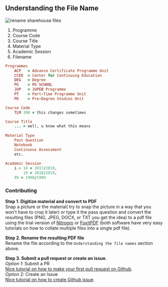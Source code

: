 ## Understanding the File Name
![rename sharehouse files](https://user-images.githubusercontent.com/38544672/110798618-a58c7a00-827a-11eb-8106-408fa6fb2cd6.jpg)


1. Programme
2. Course Code
3. Course Title
4. Material Type
5. Academic Session
6. Filename

```ruby
Programmes
    ACP   = Advance Certificate Programme Unit
    CCED  = Center for Continuing Education
    DEG   = Degree 
    PG    = PG SCHOOL
    JUP   = JUPEB Programme
    PT    = Part-Time Programme Unit
    PD    = Pre-Degree Studies Unit

Course Code
    TLM 308 = this changes sometimes

Course Title
    ... = well, u know what this means
 
Material Type
    Past Question
    Notebook
    Continuous Assessment
    etc.
    
Academic Session
    i.e 18 = 2017/2018, 
    	19 = 2018/2019, 
	99 = 1998/1999
```
### Contributing
__Step 1. Digitize material and convert to PDF__\
Snap a picture or the material( try to snap the picture in a way that you won't have to crop it later) or type it the pass question and convert the resulting files (PNG, JPEG, DOCX, or TXT you get the idea) to a pdf file using the trial version of [Nitropro](https://www.gonitro.com/) or [FoxitPDF](https://www.foxitsoftware.com/) (both software have very easy tutorials on how to collate multiple files into a single pdf file).

__Step 2. Rename the resulting PDF file__\
Rename the file according to the `Understanding the file names` section above.

__Step 3. Submit a pull request or create an issue.__\
_Option 1_: Submit a PR\
[Nice tutorial on how to make your first pull request on Github](https://www.freecodecamp.org/news/how-to-make-your-first-pull-request-on-github-3/).\
_Option 2_: Create an Issue\
[Nice tutorial on how to create Github issue](https://docs.github.com/en/github/managing-your-work-on-github/creating-an-issue).
